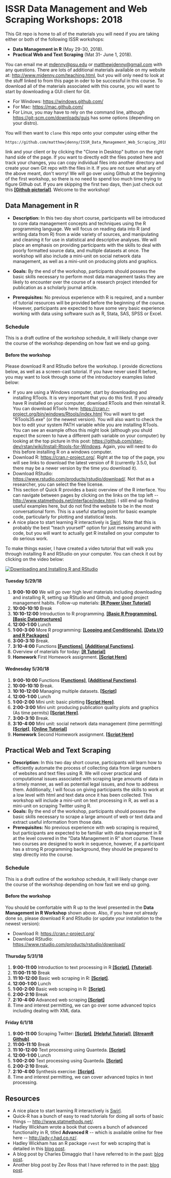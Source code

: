 # ISSR Data Management and Web Scraping Workshops: 2018

This Git repo is home to all of the materials you will need if you are taking either or both of the following ISSR workshops: 

* **Data Management in R** (May 29-30, 2018).
* **Practical Web and Text Scraping** (Mat 31- June 1, 2018).

You can email me at <mdenny@psu.edu> or <matthewjdenny@gmail.com> with any questions. There are lots of additional materials available on my website at: <http://www.mjdenny.com/teaching.html>, but you will only need to look at the stuff linked to from this page in oder to be successful in this course. To download all of the materials associated with this course, you will want to start by downloading a GUI client for Git. 

* For Windows: <https://windows.github.com/>
* For Mac: <https://mac.github.com/>
* For Linux, you may have to rely on the command line, although <https://git-scm.com/downloads/guis> has some options (depending on your distro).

You will then want to `clone` this repo onto your computer using either the 

    https://github.com/matthewjdenny/ISSR_Data_Management_Web_Scraping_2018.git

link and your client or by clicking the "Clone in Desktop" button on the right hand side of the page. If you want to directly edit the files posted here and track your changes, you can copy individual files into another directory and create your own Git repo with the files in it. If you are not sure what any of the above meant, don't worry!  We will go over using Github at the beginning of the first workshop, so there is no need to spend too much time trying to figure Github out. If you are skipping the first two days, then just check out this  [**[Github pictorial]**](http://www.mjdenny.com/Data_Science_Tools.html). Welcome to the workshop!

## Data Management in R

* **Description:**  In this two day short course, participants will be introduced to core data management concepts and techniques using the R programming language. We will focus on reading data into R (and writing data from R) from a wide variety of sources, and manipulating and cleaning it for use in statistical and descriptive analyses. We will place an emphasis on providing participants with the skills to deal with poorly formatted source data, and multiple datasets at once. The workshop will also include a mini-unit on social network data management, as well as a mini-unit on producing  plots and graphics. 

* **Goals:**  By the end of the workshop, participants should possess the basic skills necessary to perform most data management tasks they are likely to encounter over the course of a research project intended for publication as a scholarly journal article.
* **Prerequisites:** No previous experience with R is required, and a number of tutorial resources will be provided before the beginning of the course. However, participants are expected to have some very basic experience working with data using software such as R, Stata, SAS, SPSS or Excel. 

### Schedule

This is a draft outline of the workshop schedule, it will likely change over the course of the workshop depending on how fast we end up going.

#### Before the workshop
Please download R and RStudio before the workshop. I provide dicrections below, as well as a screen-cast tutorial. If you have never used R before, you may want to look through some of the introductory examples listed below: 

* If you are using a Windows computer, start by downloading and installing RTools. It is very important that you do this first. If you already have R installed on your computer, download RTools and then reinstall R. You can download RTools here: <https://cran.r-project.org/bin/windows/Rtools/index.html> You will want to get "RTools35.exe" (or the newest version). You will also want to check the box to edit your system PATH variable while you are installing RTools. You can see an example ofhos this might look (although you shuld expect the screen to have a different path variable on your computer) by looking at the top picture in this post: <https://github.com/stan-dev/rstan/wiki/Install-Rtools-for-Windows>. Again, you will need to do this before installing R on a windows computer.
* Download R: <https://cran.r-project.org/>. Right at the top of the page, you will see links to download the latest version of R (currently 3.5.0, but there may be a newer version by the time you download it).
* Download RStudio: <https://www.rstudio.com/products/rstudio/download/>. Not that as a researcher, you can select the free license.
* This section of Quick R provides a basic overview of the R interface. You can navigate between pages by clicking on the links on the top left -- <http://www.statmethods.net/interface/index.html>. I still end up finding useful examples here, but do not find the website to be in the most conversational form. This is a useful starting point for basic example code, particularly for plotting and statistical tests.
* A nice place to start learning R interactively is [Swirl](http://swirlstats.com/). Note that this is probably the best "teach yourself" option for just messing around with code, but you will want to actually get R installed on your computer to do serious work. 

To make things easier, I have created a video tutorial that will walk you through installing R and RStudio on your computer. You can check it out by clicking on the video below:

[![Downloading and Installing R and RStudio](https://img.youtube.com/vi/0FWXWnPuxrs/0.jpg)](https://www.youtube.com/watch?v=0FWXWnPuxrs "Click on this screenshot to watch the video! ")


#### Tuesday 5/29/18

1. **9:00-10:00** We will go over high level materials including downloading and installing R, setting up RStudio and Github, and good project management habits. Follow-up materials: [**[R Power User Tutorial]**](http://www.mjdenny.com/Data_Science_Tools.html) 
2. **10:00-10:10** Break
3. **10:10-12:00** Introduction to R programming. [**[Basic R Programming]**](https://github.com/matthewjdenny/ISSR_Data_Management_Web_Scraping_2018/blob/master/Scripts/Basic_R_Programming.R), 
[**[Basic Datastructures]**](https://github.com/matthewjdenny/ISSR_Data_Management_Web_Scraping_2018/blob/master/Scripts/Basic_Datastructures.R)
4. **12:00-1:00** Lunch
5. **1:00-3:00** More R programming: [**[Looping and Conditionals]**](https://github.com/matthewjdenny/ISSR_Data_Management_Web_Scraping_2018/blob/master/Scripts/Looping_and_Conditional_Statements.R), [**[Data I/O and R Packages]**](https://github.com/matthewjdenny/ISSR_Data_Management_Web_Scraping_2018/blob/master/Scripts/Data_IO_and_Packages.R)
6. **3:00-3:10** Break.
7. **3:10-4:00** Functions  [**[Functions]**](https://github.com/matthewjdenny/ISSR_Data_Management_Web_Scraping_2018/blob/master/Scripts/Functions.R), [**[Additional Functions]**](https://github.com/matthewjdenny/ISSR_Data_Management_Web_Scraping_2018/blob/master/Scripts/Additional_Functions.R).
8. Overview of materials for today: [**[R Tutorial]**](http://www.mjdenny.com/R_Tutorial.html) 
9. **Homework** First Homework assignment. [**[Script Here]**](https://github.com/matthewjdenny/ISSR_Data_Management_Web_Scraping_2018/blob/master/Scripts/R_Programming_Assignment_1.R)


#### Wednesday 5/30/18

1. **9:00-10:00** Functions  [**[Functions]**](https://github.com/matthewjdenny/ISSR_Data_Management_Web_Scraping_2018/blob/master/Scripts/Functions.R), [**[Additional Functions]**](https://github.com/matthewjdenny/ISSR_Data_Management_Web_Scraping_2018/blob/master/Scripts/Additional_Functions.R).
2. **10:00-10:10** Break.
3. **10:10-12:00** Managing multiple datasets. [**[Script]**](https://github.com/matthewjdenny/ISSR_Data_Management_Web_Scraping_2018/blob/master/Scripts/Managing_Multiple_Datasets.R) 
4. **12:00-1:00** Lunch  
5. **1:00-2:00** Mini unit: basic plotting  [**[Script Here]**](https://github.com/matthewjdenny/ISSR_Data_Management_Web_Scraping_2018/blob/master/Scripts/Basic_Plotting.R).
6. **2:00-3:00** Mini unit: producing publication quality plots and graphics (As time permits)  [**[Script Here]**](https://github.com/matthewjdenny/ISSR_Data_Management_Web_Scraping_2018/blob/master/Scripts/Publication_Quality_Plots.R).
7. **3:00-3:10** Break.
8. **3:10-4:00** Mini unit: social network data management (time permitting) [**[Script]**](https://github.com/matthewjdenny/ISSR_Data_Management_Web_Scraping_2018/blob/master/Scripts/Preparing_Network_Data_in_R.R), [**[Online Tutorial]**](http://www.mjdenny.com/Preparing_Network_Data_In_R.html) 
9. **Homework** Second Homework assignment. [**[Script Here]**](https://github.com/matthewjdenny/ISSR_Data_Management_Web_Scraping_2018/blob/master/Scripts/Cleaning_Data_Assignment_2.R)




## Practical Web and Text Scraping

* **Description:** In this two day short course, participants will learn how to efficiently automate the process of collecting data from large numbers of websites and text files using R. We will cover practical and computational issues associated with scraping large amounts of data in a timely manner, as well as potential legal issues, and how to address them. Additionally, I will focus on giving participants the skills to work at a low level with html and text data once it has been collected. This workshop will include a mini-unit on text processing in R, as well as a mini-unit on scraping Twitter using R.  
* **Goals:** By the end of the workshop, participants should possess the basic skills necessary to scrape a large amount of web or text data and extract useful information from those data.
* **Prerequisites:** No previous experience with web scraping is required, but participants are expected to be familiar with data management in R at the level covered in the "Data Management in R" short course. These two courses are designed to work in sequence, however, if a participant has a strong R programming background, they should be prepared to step directly into the course.

### Schedule

This is a draft outline of the workshop schedule, it will likely change over the course of the workshop depending on how fast we end up going.

#### Before the workshop

You should be comfortable with R up to the level presented in the **Data Management in R Workshop** shown above.  Also, if you have not already done so, please download R and RStudio (or update your installation to the newest version):

* Download R: <https://cran.r-project.org/>
* Download RStudio: <https://www.rstudio.com/products/rstudio/download/>

#### Thursday 5/31/18

1. **9:00-11:00** Introduction to text processing in R [**[Script]**](https://github.com/matthewjdenny/ISSR_Data_Management_Web_Scraping_2018/blob/master/Scripts/Working_with_Text_Data.R), [**[Tutorial]**](http://www.mjdenny.com/Text_Processing_In_R.html).  
2. **11:00-11:10** Break
3. **11:10-12:00** Basic web scraping in R:  [**[Script]**](https://github.com/matthewjdenny/ISSR_Data_Management_Web_Scraping_2018/blob/master/Scripts/Basic_Web_Scraping.R). 
4. **12:00-1:00** Lunch
5. **1:00-2:00** Basic web scraping in R:  [**[Script]**](https://github.com/matthewjdenny/ISSR_Data_Management_Web_Scraping_2018/blob/master/Scripts/Basic_Web_Scraping.R). 
6. **2:00-2:10** Break
7. **2:10-4:00** Advanced web scraping [**[Script]**](https://github.com/matthewjdenny/ISSR_Data_Management_Web_Scraping_2018/blob/master/Scripts/Advanced_Web_Scraping.R)
8. Time and interest permitting, we can go over some advanced topics including dealing with XML data.

#### Friday 6/1/18

1. **9:00-11:00** Scraping Twitter:  [**[Script]**](https://github.com/matthewjdenny/ISSR_Data_Management_Web_Scraping_2018/blob/master/Scripts/Scraping_Twitter.R), [**[Helpful Tutorial]**](https://github.com/SMAPPNYU/smappR), [**[StreamR Github]**](https://github.com/pablobarbera/streamR).
2. **11:00-11:10** Break
3. **11:10-12:00** Text processing using Quanteda. [**[Script]**](https://github.com/matthewjdenny/ISSR_Data_Management_Web_Scraping_2018/blob/master/Scripts/Text_Processing_with_Quanteda.R)
4. **12:00-1:00** Lunch
5. **1:00-2:00** Text processing using Quanteda. [**[Script]**](https://github.com/matthewjdenny/ISSR_Data_Management_Web_Scraping_2018/blob/master/Scripts/Text_Processing_with_Quanteda.R) 
6. **2:00-2:10** Break.
7. **2:10-4:00** Synthesis exercise: [**[Script]**](https://github.com/matthewjdenny/ISSR_Data_Management_Web_Scraping_2018/blob/master/Scripts/Scraping_Example.R).
8. Time and interest permitting, we can cover advanced topics in text processing.

## Resources

* A nice place to start learning R interactively is [Swirl](http://swirlstats.com/).
* Quick-R has a bunch of easy to read tutorials for doing all sorts of basic things -- <http://www.statmethods.net/>.
* Hadley Wickham wrote a book that covers a bunch of advanced functionality in R, titled **Advanced R** -- which is available online for free here -- <http://adv-r.had.co.nz/>.
* Hadley Wickham has an R package `rvest` for web scraping that is detailed in this [blog post](https://blog.rstudio.org/2014/11/24/rvest-easy-web-scraping-with-r/).
* A blog post by Charles Dimaggio that I have referred to in the past: [blog post](http://www.columbia.edu/~cjd11/charles_dimaggio/DIRE/styled-4/styled-6/code-13/).
* Another blog post by Zev Ross that I have referred to in the past: [blog post](http://zevross.com/blog/2015/05/19/scrape-website-data-with-the-new-r-package-rvest/).
